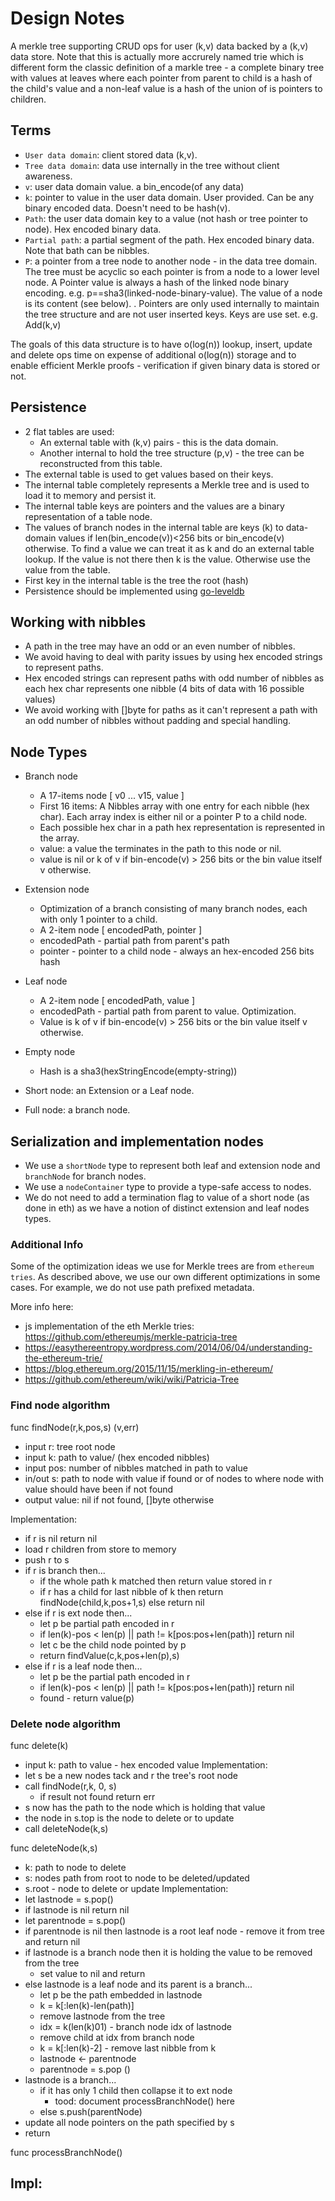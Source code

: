 # Design Notes
A merkle tree supporting CRUD ops for user (k,v) data backed by a (k,v) data store.
Note that this is actually more accrurely named trie which is different form the classic definition of a markle tree - a complete binary tree with values at leaves where each pointer from parent to child is a hash of the child's value  and a non-leaf value is a hash of the union of is pointers to children.

## Terms
- `User data domain`: client stored data (k,v).
- `Tree data domain`: data use internally in the tree without client awareness.
- `v`: user data domain value. a bin_encode(of any data)
- `k`: pointer to value in the user data domain. User provided. Can be any binary encoded data. Doesn't need to be hash(v). 
- `Path`: the user data domain key to a value (not hash or tree pointer to node). Hex encoded binary data.
- `Partial path`: a partial segment of the path. Hex encoded binary data. Note that bath can be nibbles.
- `P`: a pointer from a tree node to another node - in the data tree domain. The tree must be acyclic so each pointer is from a node to a lower level node.
A Pointer value is always a hash of the linked node binary encoding. e.g. p==sha3(linked-node-binary-value). The value of a node is its content (see below).
. Pointers are only used internally to maintain the tree structure and are not user inserted keys. Keys are use set. e.g. Add(k,v)

The goals of this data structure is to have o(log(n)) lookup, insert, update and delete ops time on expense of additional o(log(n)) storage and to enable efficient Merkle proofs - verification if given binary data is stored or not.

## Persistence
- 2 flat tables are used: 
    - An external table with (k,v) pairs - this is the data domain. 
    - Another internal to hold the tree structure (p,v) - the tree can be reconstructed from this table.
- The external table is used to get values based on their keys.
- The internal table completely represents a Merkle tree and is used to load it to memory and persist it.
- The internal table keys are pointers and the values are a binary representation of a table node.
- The values of branch nodes in the internal table are keys (k) to data-domain values if len(bin_encode(v))<256 bits or bin_encode(v) otherwise. 
To find a value we can treat it as k and do an external table lookup. If the value is not there then k is the value. Otherwise use the value from the table.
- First key in the internal table is the tree the root (hash)
- Persistence should be implemented using [go-leveldb](https://github.com/syndtr/goleveldb)

## Working with nibbles
- A path in the tree may have an odd or an even number of nibbles.
- We avoid having to deal with parity issues by using hex encoded strings to represent paths. 
- Hex encoded strings can represent paths with odd number of nibbles as each hex char represents one nibble (4 bits of data with 16 possible values)
- We avoid working with []byte for paths as it can't represent a path with an odd number of nibbles without padding and special handling.

## Node Types
- Branch node
    - A 17-items node [ v0 ... v15, value ]
    - First 16 items: A Nibbles array with one entry for each nibble (hex char). Each array index is either nil or a pointer P to a child node.
    - Each possible hex char in a path hex representation is represented in the array.
    - value: a value the terminates in the path to this node or nil.
    - value is nil or k of v if bin-encode(v) > 256 bits or the bin value itself v otherwise.
- Extension node
    - Optimization of a branch consisting of many branch nodes, each with only 1 pointer to a child.
    - A 2-item node [ encodedPath, pointer ]
    - encodedPath - partial path from parent's path
    - pointer - pointer to a child node - always an hex-encoded 256 bits hash
- Leaf node
    - A 2-item node [ encodedPath, value ]
    - encodedPath - partial path from parent to value. Optimization.
    - Value is k of v if bin-encode(v) > 256 bits or the bin value itself v otherwise.
- Empty node
    - Hash is a sha3(hexStringEncode(empty-string))
      
- Short node: an Extension or a Leaf node.
- Full node: a branch node.
   
## Serialization and implementation nodes
- We use a `shortNode` type to represent both leaf and extension node and `branchNode` for branch nodes.
- We use a `nodeContainer` type to provide a type-safe access to nodes.
- We do not need to add a termination flag to value of a short node (as done in eth) as we have a notion of distinct extension and leaf nodes types.


### Additional Info
Some of the optimization ideas we use for Merkle trees are from `ethereum tries`. 
As described above, we use our own different optimizations in some cases. For example, we do not use path prefixed metadata.

More info here:
- js implementation of the eth Merkle tries: https://github.com/ethereumjs/merkle-patricia-tree
- https://easythereentropy.wordpress.com/2014/06/04/understanding-the-ethereum-trie/
- https://blog.ethereum.org/2015/11/15/merkling-in-ethereum/
- https://github.com/ethereum/wiki/wiki/Patricia-Tree


### Find node algorithm

func findNode(r,k,pos,s) (v,err)
- input r: tree root node
- input k: path to value/ (hex encoded nibbles)
- input pos: number of nibbles matched in path to value
- in/out s: path to node with value if found or of nodes to where node with value should have been if not found
- output value: nil if not found, []byte otherwise

Implementation:
- if r is nil return nil
- load r children from store to memory
- push r to s
- if r is branch then...
    - if the whole path k matched then return value stored in r
    - if r has a child for last nibble of k then return findNode(child,k,pos+1,s) else return nil
- else if r is ext node then...
    - let p be partial path encoded in r
    - if len(k)-pos < len(p) || path != k[pos:pos+len(path)] return nil
    - let c be the child node pointed by p
    - return findValue(c,k,pos+len(p),s)
- else if r is a leaf node then...
    - let p be the partial path encoded in r
    - if len(k)-pos < len(p) || path != k[pos:pos+len(path)] return nil
    - found - return value(p)    
    
### Delete node algorithm

func delete(k)
- input k: path to value - hex encoded value
Implementation:
- let s be a new nodes tack and r the tree's root node
- call findNode(r,k, 0, s)
    - if result not found return err
- s now has the path to the node which is holding that value
- the node in s.top is the node to delete or to update
- call deleteNode(k,s)

func deleteNode(k,s)
- k: path to node to delete
- s: nodes path from root to node to be deleted/updated
- s.root - node to delete or update
Implementation:
- let lastnode = s.pop()
- if lastnode is nil return nil
- let parentnode = s.pop()
- if parentnode is nil then lastnode is a root leaf node - remove it from tree and return nil
- if lastnode is a branch node then it is holding the value to be removed from the tree
    - set value to nil and return
- else lastnode is a leaf node and its parent is a branch...
    - let p be the path embedded in lastnode
    - k = k[:len(k)-len(path)]
    - remove lastnode from the tree
    - idx = k(len(k)01) - branch node idx of lastnode
    - remove child at idx from branch node
    - k = k[:len(k)-2] - remove last nibble from k
    - lastnode <- parentnode
    - parentnode = s.pop ()
 - lastnode is a branch...
    - if it has only 1 child then collapse it to ext node
        - tood: document processBranchNode() here
    - else s.push(parentNode)
 - update all node pointers on the path specified by s 
 - return
  
  
 func processBranchNode()
 
 Impl:
 - 